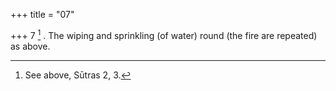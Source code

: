 +++
title = "07"

+++
7 [^3] . The wiping and sprinkling (of water) round (the fire are repeated) as above.


[^3]:  See above, Sūtras 2, 3.
